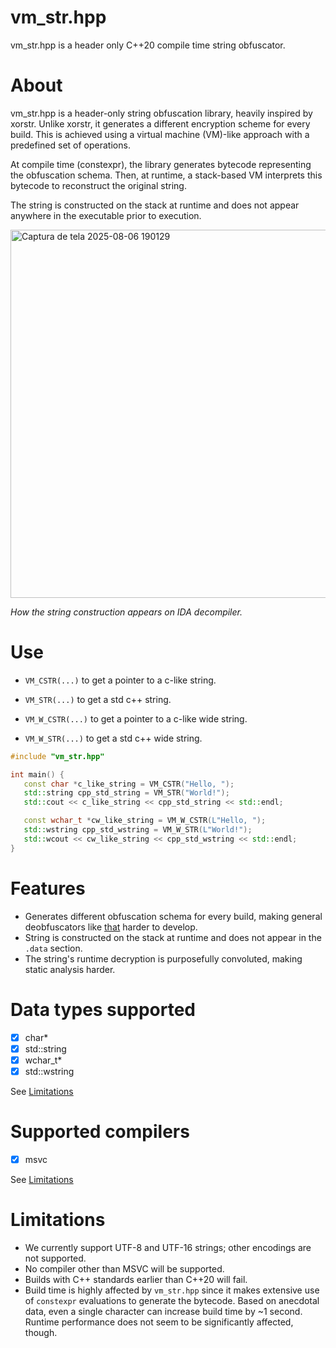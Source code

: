 # vm_str.hpp
vm_str.hpp is a header only C++20 compile time string obfuscator.

# About
vm_str.hpp is a header-only string obfuscation library, heavily inspired by xorstr. Unlike xorstr, it generates a different encryption scheme for every build. This is achieved using a virtual machine (VM)-like approach with a predefined set of operations.

At compile time (constexpr), the library generates bytecode representing the obfuscation schema. Then, at runtime, a stack-based VM interprets this bytecode to reconstruct the original string.

The string is constructed on the stack at runtime and does not appear anywhere in the executable prior to execution. 

<img width="1365" height="589" alt="Captura de tela 2025-08-06 190129" src="https://github.com/user-attachments/assets/dc40ab72-ae15-4fa4-9b52-424a35104c51" />

*How the string construction appears on IDA decompiler.*

# Use
- `VM_CSTR(...)` to get a pointer to a c-like string.
- `VM_STR(...)` to get a std c++ string.

- `VM_W_CSTR(...)` to get a pointer to a c-like wide string.
- `VM_W_STR(...)` to get a std c++ wide string.

```cpp
#include "vm_str.hpp"

int main() {
   const char *c_like_string = VM_CSTR("Hello, ");
   std::string cpp_std_string = VM_STR("World!");
   std::cout << c_like_string << cpp_std_string << std::endl;

   const wchar_t *cw_like_string = VM_W_CSTR(L"Hello, ");
   std::wstring cpp_std_wstring = VM_W_STR(L"World!");
   std::wcout << cw_like_string << cpp_std_wstring << std::endl;
}
```

# Features
- Generates different obfuscation schema for every build, making general deobfuscators like [that](https://github.com/yubie-re/ida-jm-xorstr-decrypt-plugin) harder to develop.
- String is constructed on the stack at runtime and does not appear in the `.data` section.
- The string's runtime decryption is purposefully convoluted, making static analysis harder.

# Data types supported
- [x] char*
- [x] std::string
- [x] wchar_t*
- [x] std::wstring

See [Limitations](#Limitations)

# Supported compilers
- [x] msvc

See [Limitations](#Limitations)

# Limitations
- We currently support UTF-8 and UTF-16 strings; other encodings are not supported.  
- No compiler other than MSVC will be supported.
- Builds with C++ standards earlier than C++20 will fail.
- Build time is highly affected by `vm_str.hpp` since it makes extensive use of `constexpr` evaluations to generate the bytecode. Based on anecdotal data, even a single character can increase build time by ~1 second. Runtime performance does not seem to be significantly affected, though.
